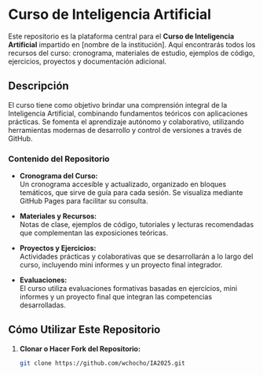 # Curso de Inteligencia Artificial

Este repositorio es la plataforma central para el **Curso de Inteligencia Artificial** impartido en [nombre de la institución]. Aquí encontrarás todos los recursos del curso: cronograma, materiales de estudio, ejemplos de código, ejercicios, proyectos y documentación adicional.

## Descripción

El curso tiene como objetivo brindar una comprensión integral de la Inteligencia Artificial, combinando fundamentos teóricos con aplicaciones prácticas. Se fomenta el aprendizaje autónomo y colaborativo, utilizando herramientas modernas de desarrollo y control de versiones a través de GitHub.

### Contenido del Repositorio

- **Cronograma del Curso:**  
  Un cronograma accesible y actualizado, organizado en bloques temáticos, que sirve de guía para cada sesión. Se visualiza mediante GitHub Pages para facilitar su consulta.

- **Materiales y Recursos:**  
  Notas de clase, ejemplos de código, tutoriales y lecturas recomendadas que complementan las exposiciones teóricas.

- **Proyectos y Ejercicios:**  
  Actividades prácticas y colaborativas que se desarrollarán a lo largo del curso, incluyendo mini informes y un proyecto final integrador.

- **Evaluaciones:**  
  El curso utiliza evaluaciones formativas basadas en ejercicios, mini informes y un proyecto final que integran las competencias desarrolladas.

## Cómo Utilizar Este Repositorio

1. **Clonar o Hacer Fork del Repositorio:**

   ```bash
   git clone https://github.com/wchocho/IA2025.git
